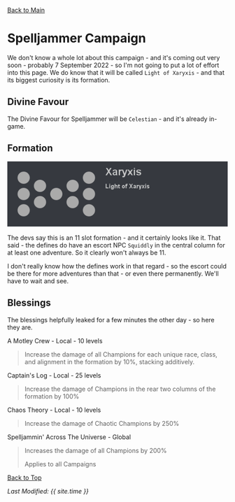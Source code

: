 [Back to Main](index.md)

# Spelljammer Campaign
We don't know a whole lot about this campaign - and it's coming out very soon - probably 7 September 2022 - so I'm not going to put a lot of effort into this page. We do know that it will be called `Light of Xaryxis` - and that its biggest curiosity is its formation.

## Divine Favour
The Divine Favour for Spelljammer will be `Celestian` - and it's already in-game.

## Formation
![Campaign: Light of Xaryxis Formation](images/formation_xaryxis.png)

The devs say this is an 11 slot formation - and it certainly looks like it. That said - the defines do have an escort NPC `Squiddly` in the central column for at least one adventure. So it clearly won't always be 11.

I don't really know how the defines work in that regard - so the escort could be there for more adventures than that - or even there permanently. We'll have to wait and see.

## Blessings
The blessings helpfully leaked for a few minutes the other day - so here they are.

A Motley Crew - Local - 10 levels
> Increase the damage of all Champions for each unique race, class, and alignment in the formation by 10%, stacking additively.

Captain's Log - Local - 25 levels
> Increase the damage of Champions in the rear two columns of the formation by 100%

Chaos Theory - Local - 10 levels
> Increase the damage of Chaotic Champions by 250%

Spelljammin' Across The Universe - Global
> Increases the damage of all Champions by 200%
>
> Applies to all Campaigns

[Back to Top](#top)

*Last Modified: {{ site.time }}*